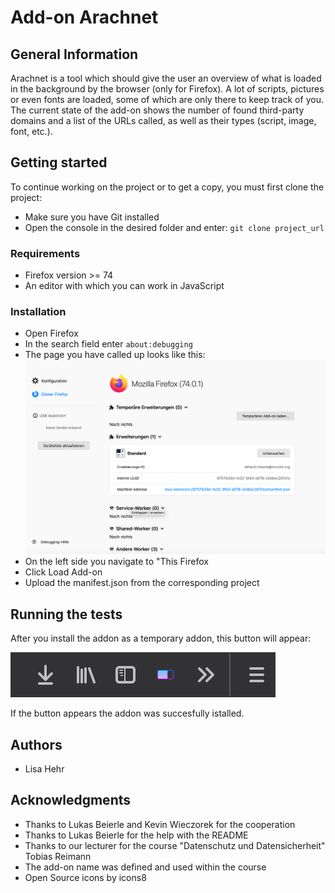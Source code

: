# Add-on Arachnet


## General Information

Arachnet is a tool which should give the user an overview of 
what is loaded in the background by the browser (only for Firefox). 
A lot of scripts, pictures or even fonts are loaded, some of which are only 
there to keep track of you. <br>
The current state of the add-on shows the number of found third-party 
domains and a list of the URLs called, as well as their types (script, image, font, etc.).


## Getting started 

To continue working on the project or to get a copy, you must first clone the project:

* Make sure you have Git installed 
* Open the console in the desired folder and enter: `git clone project_url`


### Requirements

* Firefox version >= 74 
* An editor with which you can work in JavaScript 


### Installation

* Open Firefox 
* In the search field enter `about:debugging` 
* The page you have called up looks like this:
![bild](image/bild1.png)
* On the left side you navigate to "This Firefox 
* Click Load Add-on 
* Upload the manifest.json from the corresponding project 


## Running the tests

After you install the addon as a temporary addon, this button will appear:

![toolbar](image/bild2.png)

If the button appears the addon was succesfully istalled.

## Authors 

* Lisa Hehr


## Acknowledgments

* Thanks to Lukas Beierle and Kevin Wieczorek for the cooperation
* Thanks to Lukas Beierle for the help with the README
* Thanks to our lecturer for the course "Datenschutz und Datensicherheit" Tobias Reimann
* The add-on name was defined and used within the course
* Open Source icons by icons8 
